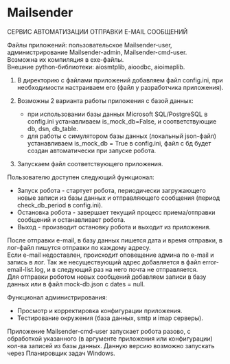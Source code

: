 # Mailsender

СЕРВИС АВТОМАТИЗАЦИИ ОТПРАВКИ E-MAIL СООБЩЕНИЙ

Файлы приложений: пользовательское Mailsender-user, администрирование Mailsender-admin, Mailsender-cmd-user.<br/>
Возможна их компиляция в exe-файлы.<br/>
Внешние python-библиотеки:  aiosmtplib, aioodbc, aioimaplib.

1) В директорию с файлами приложений добавляем файл config.ini, при необходимости настраиваем его (файл у разработчика приложения).

2) Возможны 2 варианта работы приложения с базой данных:</br>
   -  при использовании базы данных Microsoft SQL/PostgreSQL в config.ini устанавливаем is_mock_db=False, и соответствующие db, dsn, db_table.<br/>
   -  для работы с симулятором базы данных (локальный json-файл) устанавливаем is_mock_db = True в config.ini, файл с бд будет создан автоматически при запуске робота.

3) Запускаем файл соответствующего приложения.

Пользователю доступен следующий функционал:
- Запуск робота - стартует робота, периодически загружающего новые записи из базы данных и отправляющего сообщения (период check_db_period в config.ini).<br/>
- Остановка робота - завершает текущий процесс приема/отправки сообщений и останавливает робота.<br/>
- Выход - производит остановку робота и выходит из приложения.

После отправки e-mail, в базу данных пишется дата и время отправки, в лог-файл пишутся отправки по каждому адресу.<br/>
Если e-mail недоставлен, происходит оповещение админа по e-mail и запись в лог. Так же несуществующий адрес добавляется в файл error-email-list.log, и в следующий раз на него почта не отправляется.<br/>
Для отправки роботом новых сообщений добавляем записи в базу данных или в файл mock-db.json с dates = null.

Функционал администрирования:
- Просмотр и корректировка конфигурации приложения.<br/>
- Тестирование окружения (база данных, smtp и imap серверы).<br/>

Приложение Mailsender-cmd-user запускает робота разово, с обработкой указанного (в аргументе приложения или конфигурации) кол-ва записей из базы данных. Данную версию возможно запускать через Планировщик задач Windows.